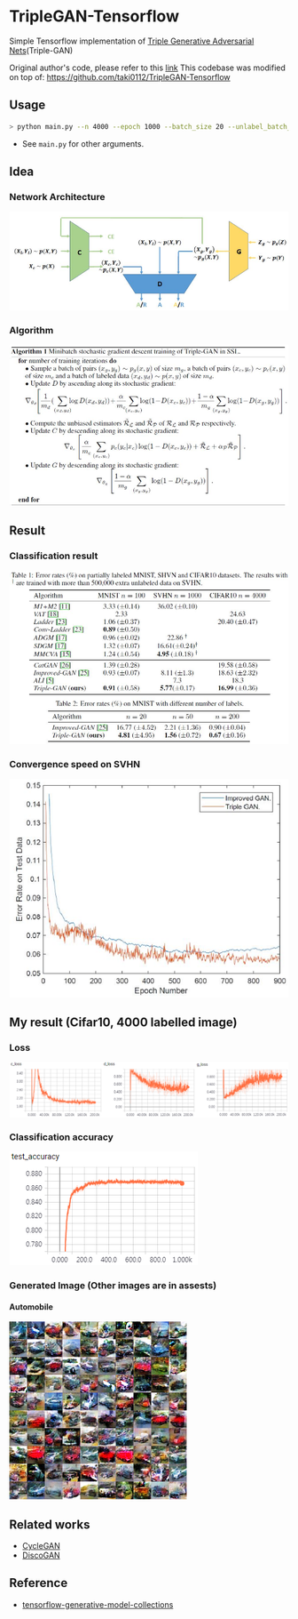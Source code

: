 # TripleGAN-Tensorflow
Simple Tensorflow implementation of [Triple Generative Adversarial Nets](https://arxiv.org/pdf/1703.02291.pdf)(Triple-GAN)

Original author's code, please refer to this [link](https://github.com/zhenxuan00/triple-gan)
This codebase was modified on top of: https://github.com/taki0112/TripleGAN-Tensorflow

## Usage
```bash
> python main.py --n 4000 --epoch 1000 --batch_size 20 --unlabel_batch_size 250 --z_dim 100
```
* See `main.py` for other arguments.

## Idea
### Network Architecture
![network](./assests/network.JPG)

### Algorithm
![algorithm](./assests/algorithm.JPG)

## Result
### Classification result
![c_result](./assests/result.JPG)

### Convergence speed on SVHN
![s_result](./assests/result2.JPG)

## My result (Cifar10, 4000 labelled image)
### Loss
![loss](./assests/loss.png)

### Classification accuracy
![accuracy](./assests/accuracy.png)

### Generated Image (Other images are in assests)
#### Automobile
![automobile](./assests/generated_image/class_1.png)

## Related works
* [CycleGAN](https://github.com/taki0112/CycleGAN-Tensorflow)
* [DiscoGAN](https://github.com/taki0112/DiscoGAN-Tensorflow)

## Reference
* [tensorflow-generative-model-collections](https://github.com/hwalsuklee/tensorflow-generative-model-collections)

